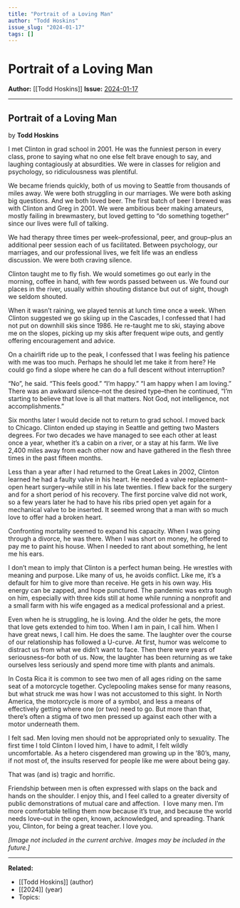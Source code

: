 ```yaml
---
title: "Portrait of a Loving Man"
author: "Todd Hoskins"
issue_slug: "2024-01-17"
tags: []
---
```


# Portrait of a Loving Man

**Author:** [[Todd Hoskins]]
**Issue:** [2024-01-17](https://plex.collectivesensecommons.org/2024-01-17/)

---

## Portrait of a Loving Man
by **Todd Hoskins**

I met Clinton in grad school in 2001. He was the funniest person in every class, prone to saying what no one else felt brave enough to say, and laughing contagiously at absurdities. We were in classes for religion and psychology, so ridiculousness was plentiful.

We became friends quickly, both of us moving to Seattle from thousands of miles away. We were both struggling in our marriages. We were both asking big questions. And we both loved beer. The first batch of beer I brewed was with Clinton and Greg in 2001. We were ambitious beer making amateurs, mostly failing in brewmastery, but loved getting to “do something together” since our lives were full of talking.

We had therapy three times per week–professional, peer, and group–plus an additional peer session each of us facilitated. Between psychology, our marriages, and our professional lives, we felt life was an endless discussion. We were both craving silence.

Clinton taught me to fly fish. We would sometimes go out early in the morning, coffee in hand, with few words passed between us. We found our places in the river, usually within shouting distance but out of sight, though we seldom shouted.

When it wasn’t raining, we played tennis at lunch time once a week. When Clinton suggested we go skiing up in the Cascades, I confessed that I had not put on downhill skis since 1986. He re-taught me to ski, staying above me on the slopes, picking up my skis after frequent wipe outs, and gently offering encouragement and advice.

On a chairlift ride up to the peak, I confessed that I was feeling his patience with me was too much. Perhaps he should let me take it from here? He could go find a slope where he can do a full descent without interruption? 

“No”, he said. “This feels good.” “I’m happy.” “I am happy when I am loving.” There was an awkward silence–not the desired type–then he continued, “I’m starting to believe that love is all that matters. Not God, not intelligence, not accomplishments.”

Six months later I would decide not to return to grad school. I moved back to Chicago. Clinton ended up staying in Seattle and getting two Masters degrees. For two decades we have managed to see each other at least once a year, whether it’s a cabin on a river, or a stay at his farm. We live 2,400 miles away from each other now and have gathered in the flesh three times in the past fifteen months.

Less than a year after I had returned to the Great Lakes in 2002, Clinton learned he had a faulty valve in his heart. He needed a valve replacement–open heart surgery–while still in his late twenties. I flew back for the surgery and for a short period of his recovery. The first porcine valve did not work, so a few years later he had to have his ribs pried open yet again for a mechanical valve to be inserted. It seemed wrong that a man with so much love to offer had a broken heart. 

Confronting mortality seemed to expand his capacity. When I was going through a divorce, he was there. When I was short on money, he offered to pay me to paint his house. When I needed to rant about something, he lent me his ears.

I don’t mean to imply that Clinton is a perfect human being. He wrestles with meaning and purpose. Like many of us, he avoids conflict. Like me, it’s a default for him to give more than receive. He gets in his own way. His energy can be zapped, and hope punctured. The pandemic was extra tough on him, especially with three kids still at home while running a nonprofit and a small farm with his wife engaged as a medical professional and a priest.

Even when he is struggling, he is loving. And the older he gets, the more that love gets extended to him too. When I am in pain, I call him. When I have great news, I call him. He does the same. The laughter over the course of our relationship has followed a U-curve. At first, humor was welcome to distract us from what we didn’t want to face. Then there were years of seriousness–for both of us. Now, the laughter has been returning as we take ourselves less seriously and spend more time with plants and animals.

In Costa Rica it is common to see two men of all ages riding on the same seat of a motorcycle together. Cyclepooling makes sense for many reasons, but what struck me was how I was not accustomed to this sight. In North America, the motorcycle is more of a symbol, and less a means of effectively getting where one (or two) need to go. But more than that, there’s often a stigma of two men pressed up against each other with a motor underneath them. 

I felt sad. Men loving men should not be appropriated only to sexuality. The first time I told Clinton I loved him, I have to admit, I felt wildly uncomfortable. As a hetero cisgendered man growing up in the ‘80’s, many, if not most of, the insults reserved for people like me were about being gay. 

That was (and is) tragic and horrific. 

Friendship between men is often expressed with slaps on the back and hands on the shoulder. I enjoy this, and I feel called to a greater diversity of public demonstrations of mutual care and affection.  I love many men. I’m more comfortable telling them now because it’s true, and because the world needs love–out in the open, known, acknowledged, and spreading. Thank you, Clinton, for being a great teacher. I love you.

*[Image not included in the current archive. Images may be included in the future.]*

---

**Related:**
- [[Todd Hoskins]] (author)
- [[2024]] (year)
- Topics: 

